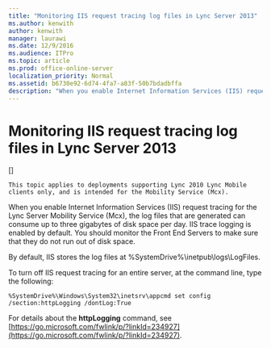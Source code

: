 ```yaml
---
title: "Monitoring IIS request tracing log files in Lync Server 2013"
ms.author: kenwith
author: kenwith
manager: laurawi
ms.date: 12/9/2016
ms.audience: ITPro
ms.topic: article
ms.prod: office-online-server
localization_priority: Normal
ms.assetid: b6730e92-6d74-4fa7-a83f-50b7bdadbffa
description: "When you enable Internet Information Services (IIS) request tracing for the Lync Server Mobility Service (Mcx), the log files that are generated can consume up to three gigabytes of disk space per day. IIS trace logging is enabled by default. You should monitor the Front End Servers to make sure that they do not run out of disk space."
---
```


# Monitoring IIS request tracing log files in Lync Server 2013
[]
```
This topic applies to deployments supporting Lync 2010 Lync Mobile clients only, and is intended for the Mobility Service (Mcx).
```

When you enable Internet Information Services (IIS) request tracing for the Lync Server Mobility Service (Mcx), the log files that are generated can consume up to three gigabytes of disk space per day. IIS trace logging is enabled by default. You should monitor the Front End Servers to make sure that they do not run out of disk space. 
  
By default, IIS stores the log files at %SystemDrive%\inetpub\logs\LogFiles.
  
To turn off IIS request tracing for an entire server, at the command line, type the following:
  
```
%SystemDrive%\Windows\System32\inetsrv\appcmd set config /section:httpLogging /dontLog:True
```

For details about the **httpLogging** command, see [https://go.microsoft.com/fwlink/p/?linkId=234927](https://go.microsoft.com/fwlink/p/?linkId=234927).
  

